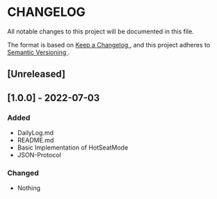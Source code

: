 # CHANGELOG

All notable changes to this project will be documented in this file.

The format is based on [ Keep a Changelog ]( https://keepachangelog.com/en/1.0.0/ ) ,
and this project adheres to [ Semantic Versioning ]( https://semver.org/spec/v2.0.0.html ).


## [Unreleased]

## [1.0.0] - 2022-07-03 
### Added
- DailyLog.md
- README.md
- Basic Implementation of HotSeatMode
- JSON-Protocol

### Changed
- Nothing




